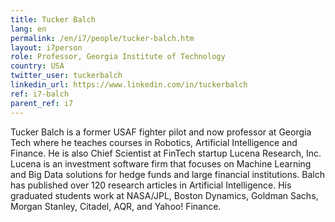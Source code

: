 ```yaml
---
title: Tucker Balch
lang: en
permalink: /en/i7/people/tucker-balch.htm
layout: i7person
role: Professor, Georgia Institute of Technology
country: USA
twitter_user: tuckerbalch
linkedin_url: https://www.linkedin.com/in/tuckerbalch 
ref: i7-balch
parent_ref: i7
---
```

Tucker Balch is a former USAF fighter pilot and now professor at Georgia Tech where he teaches courses in Robotics, Artificial Intelligence and Finance. He is also Chief Scientist at FinTech startup Lucena Research, Inc. Lucena is an investment software firm that focuses on Machine Learning and Big Data solutions for hedge funds and large financial institutions. Balch has published over 120 research articles in Artificial Intelligence. His graduated students work at NASA/JPL, Boston Dynamics, Goldman Sachs, Morgan Stanley, Citadel, AQR, and Yahoo! Finance.